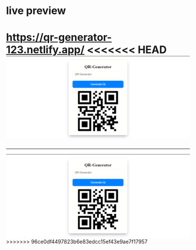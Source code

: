# live preview
https://qr-generator-123.netlify.app/
<<<<<<< HEAD
<img src="./Screenshot 2023-01-22 004440.png"/>
=======
<hr/>
<img src="./Screenshot 2023-01-22 004440.png"/>
>>>>>>> 96ce0df4497823b6e83edcc15ef43e9ae7f17957
